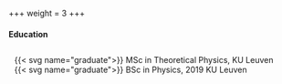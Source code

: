 +++
weight = 3
+++
#### Education
<span style="position:relative; top:10px;">
    <span style="display: inline-block; margin-left: 10px;">
    {{< svg name="graduate">}} MSc in Theoretical Physics,
    <span class="tab">KU Leuven</span><br>
    {{< svg name="graduate">}} BSc in Physics, 2019
    <span class="tab">KU Leuven</span></span>
</span>
